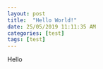 ```yaml
---
layout: post
title:  "Hello World!"
date: 25/05/2019 11:11:35 AM
categories: [test]
tags: [test]
---
```


Hello
